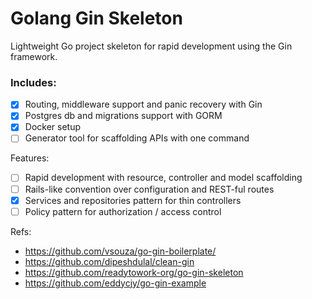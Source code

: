 # Golang Gin Skeleton

Lightweight Go project skeleton for rapid development using the Gin framework.

### Includes:
- [x] Routing, middleware support and panic recovery with Gin
- [x] Postgres db and migrations support with GORM
- [x] Docker setup
- [ ] Generator tool for scaffolding APIs with one command 

Features:
- [ ] Rapid development with resource, controller and model scaffolding
- [ ] Rails-like convention over configuration and REST-ful routes
- [x] Services and repositories pattern for thin controllers
- [ ] Policy pattern for authorization / access control

Refs:
- https://github.com/vsouza/go-gin-boilerplate/
- https://github.com/dipeshdulal/clean-gin
- https://github.com/readytowork-org/go-gin-skeleton
- https://github.com/eddycjy/go-gin-example


